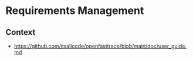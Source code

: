 # Requirements Management

## Context

- https://github.com/itsallcode/openfasttrace/blob/main/doc/user_guide.md